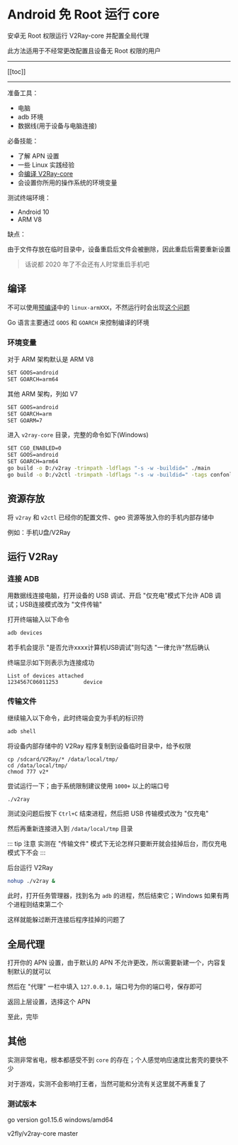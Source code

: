 # Android 免 Root 运行 core

安卓无 Root 权限运行 V2Ray-core 并配置全局代理

此方法适用于不经常更改配置且设备无 Root 权限的用户
___

[[toc]]
___

准备工具：

* 电脑
* adb 环境
* 数据线(用于设备与电脑连接)

必备技能：

* 了解 APN 设置
* 一些 Linux 实践经验
* 会[编译 V2Ray-core](https://www.v2fly.org/developer/intro/compile.html#%E5%A4%9A%E7%A7%8D%E6%9E%84%E5%BB%BA%E6%96%B9%E5%BC%8F)
* 会设置你所用的操作系统的环境变量

测试终端环境：

* Android 10
* ARM V8

缺点：

由于文件存放在临时目录中，设备重启后文件会被删除，因此重启后需要重新设置

> 话说都 2020 年了不会还有人时常重启手机吧

## 编译

不可以使用[预编译](https://github.com/v2fly/v2ray-core/releases)中的 `linux-armXXX`，不然运行时会出现[这个问题](https://github.com/v2ray/discussion/issues/555)

Go 语言主要通过 `GOOS` 和 `GOARCH` 来控制编译的环境

### 环境变量

对于 ARM 架构默认是 ARM V8

```bash
SET GOOS=android
SET GOARCH=arm64
```

其他 ARM 架构，列如 V7

```bash
SET GOOS=android
SET GOARCH=arm
SET GOARM=7
```

进入 `v2ray-core` 目录，完整的命令如下(Windows)

```bash
SET CGO_ENABLED=0
SET GOOS=android
SET GOARCH=arm64
go build -o D:/v2ray -trimpath -ldflags "-s -w -buildid=" ./main
go build -o D:/v2ctl -trimpath -ldflags "-s -w -buildid=" -tags confonly ./infra/control/main
```

## 资源存放

将 `v2ray` 和 `v2ctl` 已经你的配置文件、geo 资源等放入你的手机内部存储中

例如：手机U盘/V2Ray

## 运行 V2Ray

### 连接 ADB

用数据线连接电脑，打开设备的 USB 调试、开启 "仅充电"模式下允许 ADB 调试；USB连接模式改为 "文件传输"

打开终端输入以下命令

```bash
adb devices
```

若手机会提示 "是否允许xxxx计算机USB调试"则勾选 "一律允许"然后确认

终端显示如下则表示为连接成功

```
List of devices attached
1234567C06011253        device
```

### 传输文件

继续输入以下命令，此时终端会变为手机的标识符

```bash
adb shell
```

将设备内部存储中的 V2Ray 程序复制到设备临时目录中，给予权限

```
cp /sdcard/V2Ray/* /data/local/tmp/
cd /data/local/tmp/
chmod 777 v2*
```

尝试运行一下；由于系统限制建议使用 `1000+` 以上的端口号

```
./v2ray
```

测试没问题后按下 `Ctrl+C` 结束进程，然后把 USB 传输模式改为 "仅充电"

然后再重新连接进入到 `/data/local/tmp` 目录

::: tip 注意
实测在 "传输文件" 模式下无论怎样只要断开就会挂掉后台，而仅充电模式下不会
:::

后台运行 V2Ray

```bash
nohup ./v2ray &
```

此时，打开任务管理器，找到名为 `adb` 的进程，然后结束它；Windows 如果有两个进程则结束第二个

这样就能躲过断开连接后程序挂掉的问题了

## 全局代理

打开你的 APN 设置，由于默认的 APN 不允许更改，所以需要新建一个，内容复制默认的就可以

然后在 "代理" 一栏中填入 `127.0.0.1`，端口号为你的端口号，保存即可

返回上层设置，选择这个 APN

至此，完毕

## 其他

实测非常省电，根本都感受不到 `core` 的存在；个人感觉响应速度比套壳的要快不少

对于游戏，实测不会影响打王者，当然可能和分流有关这里就不再重复了

### 测试版本

go version go1.15.6 windows/amd64

v2fly/v2ray-core master